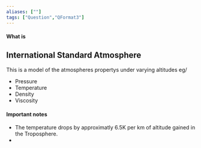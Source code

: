```yaml
---
aliases: [""]
tags: ["Question","QFormat3"]
---
```


#### What is
## International Standard Atmosphere
This is a model of the atmospheres propertys under varying altitudes eg/
* Pressure
* Temperature
* Density
* Viscosity

#### Important notes
* The temperature drops by approximatly 6.5K per km of altitude gained in the Troposphere.
* 